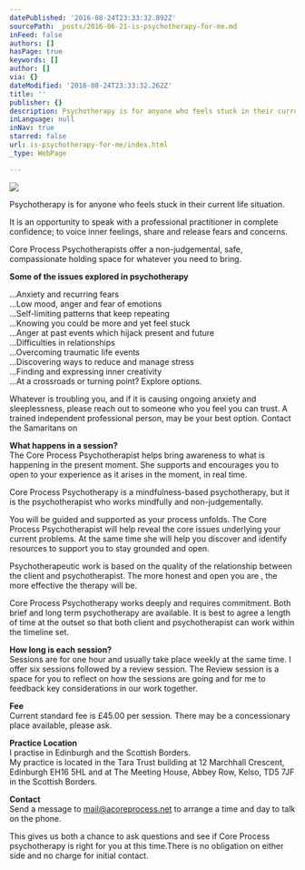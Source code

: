 ```yaml
---
datePublished: '2016-08-24T23:33:32.892Z'
sourcePath: _posts/2016-06-21-is-psychotherapy-for-me.md
inFeed: false
authors: []
hasPage: true
keywords: []
author: []
via: {}
dateModified: '2016-08-24T23:33:32.262Z'
title: ''
publisher: {}
description: Psychotherapy is for anyone who feels stuck in their current life situation.
inLanguage: null
inNav: true
starred: false
url: is-psychotherapy-for-me/index.html
_type: WebPage

---
```

![](https://the-grid-user-content.s3-us-west-2.amazonaws.com/737fdc3c-23de-4c2f-9f0e-34061f723cd1.jpg)

Psychotherapy is for anyone who feels stuck in their current life situation.

It is an opportunity to speak with a professional practitioner in complete confidence; to voice inner feelings, share and release fears and concerns.

Core Process Psychotherapists offer a non-judgemental, safe, compassionate holding space for whatever you need to bring.

**Some of the issues explored in psychotherapy**

...Anxiety and recurring fears  
...Low mood, anger and fear of emotions  
...Self-limiting patterns that keep repeating  
...Knowing you could be more and yet feel stuck  
...Anger at past events which hijack present and future  
...Difficulties in relationships  
...Overcoming traumatic life events  
...Discovering ways to reduce and manage stress  
...Finding and expressing inner creativity  
...At a crossroads or turning point? Explore options.

Whatever is troubling you, and if it is causing ongoing anxiety and sleeplessness, please reach out to someone who you feel you can trust. A trained independent professional person, may be your best option. Contact the Samaritans on

**What happens in a session?**  
The Core Process Psychotherapist helps bring awareness to what is happening in the present moment. She supports and encourages you to open to your experience as it arises in the moment, in real time.

Core Process Psychotherapy is a mindfulness-based psychotherapy, but it is the psychotherapist who works mindfully and non-judgementally.

You will be guided and supported as your process unfolds. The Core Process Psychotherapist will help reveal the core issues underlying your current problems. At the same time she will help you discover and identify resources to support you to stay grounded and open.

Psychotherapeutic work is based on the quality of the relationship between the client and psychotherapist. The more honest and open you are , the more effective the therapy will be.

Core Process Psychotherapy works deeply and requires commitment. Both brief and long term psychotherapy are available. It is best to agree a length of time at the outset so that both client and psychotherapist can work within the timeline set.

**How long is each session?**  
Sessions are for one hour and usually take place weekly at the same time. I offer six sessions followed by a review session. The Review session is a space for you to reflect on how the sessions are going and for me to feedback key considerations in our work together.

**Fee**  
Current standard fee is £45.00 per session. There may be a concessionary place available, please ask.

**Practice Location**  
I practise in Edinburgh and the Scottish Borders.   
My practice is located in the Tara Trust building at 12 Marchhall Crescent, Edinburgh EH16 5HL and at The Meeting House, Abbey Row, Kelso, TD5 7JF in the Scottish Borders.

**Contact**  
Send a message to [mail@acoreprocess.net][0] to arrange a time and day to talk on the phone.

This gives us both a chance to ask questions and see if Core Process psychotherapy is right for you at this time.There is no obligation on either side and no charge for initial contact.

[0]: mailto:mail@acoreprocess.net